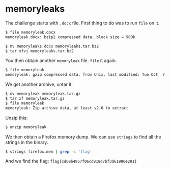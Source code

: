 # memoryleaks

The challenge starts with `.docx` file. First thing to do was to run `file` on it.

``` bash
$ file memoryleak.docx 
memoryleak.docx: bzip2 compressed data, block size = 900k
```

``` bash
$ mv memoryleaks.docx memoryleaks.tar.bz2
$ tar xfvj memoryleaks.tar.bz2
```

You then obtain another `memoryleak` file. `file` it again.

``` bash
$ file memoryleak
memoryleak: gzip compressed data, from Unix, last modified: Tue Oct  7 23:31:02 2014
```

We get another archive, untar it.

``` bash
$ mv memoryleak memoryleak.tar.gz
$ tar xf memoryleak.tar.gz
$ file memoryleak
memoryleak: Zip archive data, at least v2.0 to extract
```

Unzip this:

``` bash
$ unzip memoryleak
```

We then obtain a Firefox memory dump. We can use `strings` to find all the strings in the binary.

``` bash
$ strings firefox.mem | grep -i 'flag'
```

And we find the flag: `flag{cd69b4957f06cd818d7bf3d61980e291}`

